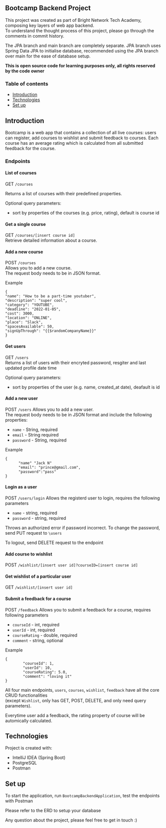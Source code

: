 ## Bootcamp Backend Project
This project was created as part of Bright Network Tech Academy, composing key layers of web app backend.  
To understand the thought process of this project, please go through the comments in commit history.

The JPA branch and main branch are completely separate. 
JPA branch uses Spring Data JPA to initialise database, recommended using the JPA branch over main for the ease of database setup.

**This is open source code for learning purposes only, all rights reserved by the code owner**

### Table of contents
- [Introduction](#introduction)
- [Technologies](#technologies)
- [Set up](#set-up)

## Introduction
Bootcamp is a web app that contains a collection of all live courses: users can register, add courses to wishlist and submit feedback to courses.
Each course has an average rating which is calculated from all submitted feedback for the course.

### Endpoints
#### List of courses
GET `/courses`  

Returns a list of courses with their predefined properties.

Optional query parameters:
- sort by properties of the courses (e.g. price, rating), default is course id

#### Get a single course
GET `/courses/[insert course id]`  
Retrieve detailed information about a course.

#### Add a new course
POST `/courses`  
Allows you to add a new course.  
The request body needs to be in JSON format.  
  
Example
```
{
"name": "How to be a part-time youtuber",
"description": "super cool",
"category": "YOUTUBE",
"deadline": "2022-01-05",
"cost": 3000,
"location": "ONLINE",
"place": "Slack",
"spacesAvailable": 50,
"signUpThrough": "{{$randomCompanyName}}"
}
```
#### Get users
GET `/users`  
Returns a list of users with their encryted password, resgiter and last updated profile date time  


Optional query parameters:
- sort by properties of the user (e.g. name, created_at date), deafault is id

#### Add a new user
POST `/users`
Allows you to add a new user.  
The request body needs to be in JSON format and include the following properties:
- `name` - String, required
- `email` - String required
- `password` - String, required

Example
```
{     
      "name" "Jack N"
      "email": "prince@gmail.com",
      "password":"pass"
}
```

#### Login as a user
POST `/users/login`
Allows the registerd user to login, requires the following parameters
- `name` - string, required
- `password` - string, required

Throws an authorized error if password incorrect. To change the password, send PUT request to `\users`  

To logout, send DELETE request to the endpoint
#### Add course to wishlist
POST `/wishlist/[insert user id]?courseID=[insert course id]`

#### Get wishlist of a particular user
GET `/wishlist/[insert user id]`

#### Submit a feedback for a course
POST `/feedback`
Allows you to submit a feedback for a course, requires following parameters
- `courseId` - int, required
- `userId` - int, required
- `courseRating` - double, required
- `comment` - string, optional

Example
```
{ 
        "courseId": 1,
        "userId": 10,
        "courseRating": 5.0,
        "comment": "loving it"
}
```

All four main endpoints, `users`, `courses`, `wishlist`, `feedback` have all the core CRUD functionalities  
(except `Wishlist`, only has GET, POST, DELETE, and only need query parameters).  

Everytime user add a feedback, the rating property of course will be automically calculated.

## Technologies
Project is created with:
- IntelliJ IDEA (Spring Boot)
- PostgreSQL
- Postman

## Set up
To start the application, run `BootcampBackendApplication`, test the endpoints with Postman

Please refer to the ERD to setup your database  

Any question about the project, please feel free to get in touch :)

